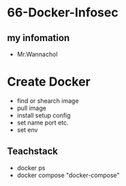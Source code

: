 # 66-Docker-Infosec
## my infomation
- Mr.Wannachol
# Create Docker
- find or shearch image
- pull image
- install setup config
- set name port etc.
- set env
## Teachstack
 - docker ps
 - docker compose "docker-compose"